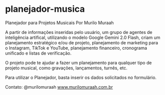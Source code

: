 # planejador-musica

Planejador para Projetos Musicais
Por Murilo Muraah

A partir de informações inseridas pelo usuário, um grupo de agentes de inteligência artifical, utilizando o modelo Google Gemini 2.0 Flash, criam um planejamento estratégico e/ou de projeto, planejamento de marketing para o Instagram, TikTok e YouTube, planejamento financeiro, cronograma unificado e listas de verificação.

O projeto pode te ajudar a fazer um planejamento para qualquer tipo de projeto musical, como gravações, lançamentos, turnês, etc.

Para utilizar o Planejador, basta inserir os dados solicitados no formulário.

Contato:
@murilomuraah
www.murilomuraah.com.br
